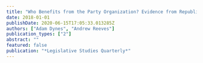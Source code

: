 ```yaml
---
title: "Who Benefits from the Party Organization? Evidence from Republican House Members' Attendance at Caucus Meetings"
date: 2018-01-01
publishDate: 2020-06-15T17:05:33.013285Z
authors: ["Adam Dynes", "Andrew Reeves"]
publication_types: ["2"]
abstract: ""
featured: false
publication: "*Legislative Studies Quarterly*"
---
```


